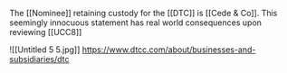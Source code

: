 The [[Nominee]] retaining custody for the [[DTC]] is [[Cede & Co]].
This seemingly innocuous statement has real world consequences upon reviewing [[UCC8]]

![[Untitled 5 5.jpg]]
https://www.dtcc.com/about/businesses-and-subsidiaries/dtc